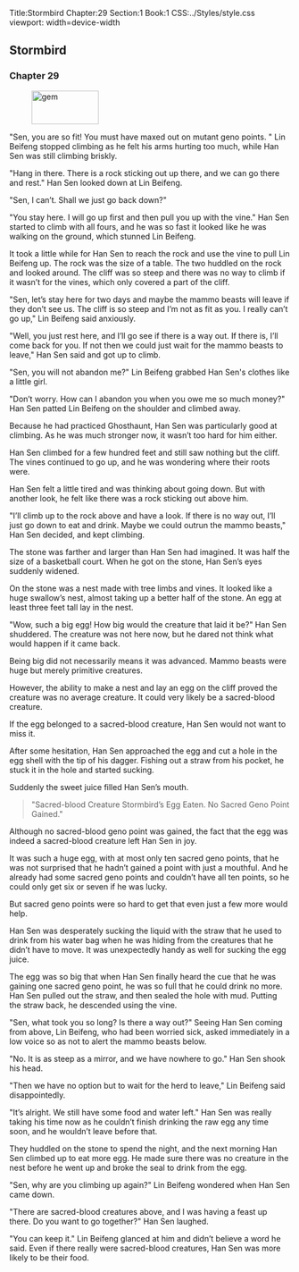 Title:Stormbird 
Chapter:29 
Section:1 
Book:1 
CSS:../Styles/style.css 
viewport: width=device-width
  
## Stormbird
### Chapter 29 
<figure>
	<img src="../Images/gem.gif" alt="gem" id="gem" width="120" height="60" />
</figure>
  

  
  "Sen, you are so fit! You must have maxed out on mutant geno points. " Lin Beifeng stopped climbing as he felt his arms hurting too much, while Han Sen was still climbing briskly.

"Hang in there. There is a rock sticking out up there, and we can go there and rest." Han Sen looked down at Lin Beifeng.

"Sen, I can’t. Shall we just go back down?"

"You stay here. I will go up first and then pull you up with the vine." Han Sen started to climb with all fours, and he was so fast it looked like he was walking on the ground, which stunned Lin Beifeng.

It took a little while for Han Sen to reach the rock and use the vine to pull Lin Beifeng up. The rock was the size of a table. The two huddled on the rock and looked around. The cliff was so steep and there was no way to climb if it wasn’t for the vines, which only covered a part of the cliff.

"Sen, let’s stay here for two days and maybe the mammo beasts will leave if they don’t see us. The cliff is so steep and I’m not as fit as you. I really can’t go up," Lin Beifeng said anxiously.

"Well, you just rest here, and I’ll go see if there is a way out. If there is, I’ll come back for you. If not then we could just wait for the mammo beasts to leave," Han Sen said and got up to climb.

"Sen, you will not abandon me?" Lin Beifeng grabbed Han Sen's clothes like a little girl.

"Don’t worry. How can I abandon you when you owe me so much money?" Han Sen patted Lin Beifeng on the shoulder and climbed away.

Because he had practiced Ghosthaunt, Han Sen was particularly good at climbing. As he was much stronger now, it wasn’t too hard for him either.

Han Sen climbed for a few hundred feet and still saw nothing but the cliff. The vines continued to go up, and he was wondering where their roots were.

Han Sen felt a little tired and was thinking about going down. But with another look, he felt like there was a rock sticking out above him.

"I’ll climb up to the rock above and have a look. If there is no way out, I’ll just go down to eat and drink. Maybe we could outrun the mammo beasts," Han Sen decided, and kept climbing.

The stone was farther and larger than Han Sen had imagined. It was half the size of a basketball court. When he got on the stone, Han Sen’s eyes suddenly widened.

On the stone was a nest made with tree limbs and vines. It looked like a huge swallow’s nest, almost taking up a better half of the stone. An egg at least three feet tall lay in the nest.

"Wow, such a big egg! How big would the creature that laid it be?" Han Sen shuddered. The creature was not here now, but he dared not think what would happen if it came back.

Being big did not necessarily means it was advanced. Mammo beasts were huge but merely primitive creatures.

However, the ability to make a nest and lay an egg on the cliff proved the creature was no average creature. It could very likely be a sacred-blood creature.

If the egg belonged to a sacred-blood creature, Han Sen would not want to miss it.

After some hesitation, Han Sen approached the egg and cut a hole in the egg shell with the tip of his dagger. Fishing out a straw from his pocket, he stuck it in the hole and started sucking.

Suddenly the sweet juice filled Han Sen’s mouth.

> "Sacred-blood Creature Stormbird’s Egg Eaten. No Sacred Geno Point Gained."

Although no sacred-blood geno point was gained, the fact that the egg was indeed a sacred-blood creature left Han Sen in joy.

It was such a huge egg, with at most only ten sacred geno points, that he was not surprised that he hadn’t gained a point with just a mouthful. And he already had some sacred geno points and couldn’t have all ten points, so he could only get six or seven if he was lucky.

But sacred geno points were so hard to get that even just a few more would help.

Han Sen was desperately sucking the liquid with the straw that he used to drink from his water bag when he was hiding from the creatures that he didn’t have to move. It was unexpectedly handy as well for sucking the egg juice.

The egg was so big that when Han Sen finally heard the cue that he was gaining one sacred geno point, he was so full that he could drink no more. Han Sen pulled out the straw, and then sealed the hole with mud. Putting the straw back, he descended using the vine.

"Sen, what took you so long? Is there a way out?" Seeing Han Sen coming from above, Lin Beifeng, who had been worried sick, asked immediately in a low voice so as not to alert the mammo beasts below.

"No. It is as steep as a mirror, and we have nowhere to go." Han Sen shook his head.

"Then we have no option but to wait for the herd to leave," Lin Beifeng said disappointedly.

"It’s alright. We still have some food and water left." Han Sen was really taking his time now as he couldn’t finish drinking the raw egg any time soon, and he wouldn’t leave before that.

They huddled on the stone to spend the night, and the next morning Han Sen climbed up to eat more egg. He made sure there was no creature in the nest before he went up and broke the seal to drink from the egg.

"Sen, why are you climbing up again?" Lin Beifeng wondered when Han Sen came down.

"There are sacred-blood creatures above, and I was having a feast up there. Do you want to go together?" Han Sen laughed.

"You can keep it." Lin Beifeng glanced at him and didn’t believe a word he said. Even if there really were sacred-blood creatures, Han Sen was more likely to be their food.
